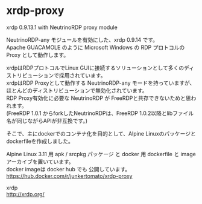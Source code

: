 # xrdp-proxy
xrdp 0.9.13.1 with NeutrinoRDP proxy module

NeutrinoRDP-any モジュールを有効にした、xrdp 0.9.14 です。  
Apache GUACAMOLE のように Microsoft Windows の RDP プロトコルのProxy として動作します。  
  
xrdpはRDPプロトコルでLinux GUIに接続するソリューションとして多くのディストリビューションで採用されています。  
xrdpはRDP Proxyとして動作する NeutrinoRDP-any モードを持っていますが、ほとんどのディストリビューションで無効化されています。  
RDP Proxy有効化に必要な NeutrinoRDP が FreeRDPと共存できないためと思われます。  
(FreeRDP 1.0.1 からforkしたNeutrinoRDPは、FreeRDP 1.0.2以降とlibファイル名が同じながらAPIが非互換です。)
  
  
そこで、主にdockerでのコンテナ化を目的として、Alpine Linuxのパッケージとdockerfileを作成しました。
  
Alpine Linux 3.11 用  apk / srcpkg パッケージ  と docker 用 dockerfile と image アーカイブを置いています。  
docker imageは docker hub でも 公開しています。  
https://hub.docker.com/r/junkertomato/xrdp-proxy
  
xrdp  
http://xrdp.org/
